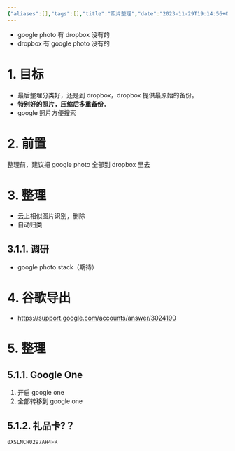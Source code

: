 ```yaml
---
{"aliases":[],"tags":[],"title":"照片整理","date":"2023-11-29T19:14:56+08:00","date_modify":"2025-08-10T13:54:50+08:00","dg-publish":true,"permalink":"/Publish/202_整理计划/照片整理/","dgPassFrontmatter":true,"created":"2023-11-29T19:14:56+08:00","updated":"2025-08-10T13:54:50+08:00"}
---
```



- google photo 有 dropbox 没有的
- dropbox 有 google photo 没有的

# 1. 目标

- 最后整理分类好，还是到 dropbox，dropbox 提供最原始的备份。
- **特别好的照片，压缩后多重备份。**
- google 照片方便搜索

# 2. 前置

整理前，建议把 google photo 全部到 dropbox 里去

# 3. 整理

- 云上相似图片识别，删除
- 自动归类

## 3.1.1. 调研

- google photo stack（期待）

# 4. 谷歌导出

- <https://support.google.com/accounts/answer/3024190>

# 5. 整理

## 5.1.1. Google One

1. 开启 google one
2. 全部转移到 google one

## 5.1.2. 礼品卡?？

```bash
0XSLNCH0297AH4FR
```
